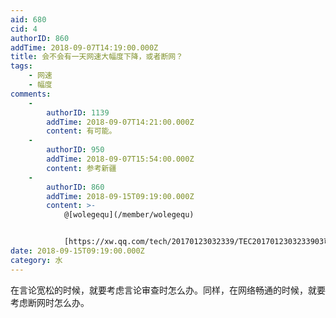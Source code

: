 ```yaml
---
aid: 680
cid: 4
authorID: 860
addTime: 2018-09-07T14:19:00.000Z
title: 会不会有一天网速大幅度下降，或者断网？
tags:
    - 网速
    - 幅度
comments:
    -
        authorID: 1139
        addTime: 2018-09-07T14:21:00.000Z
        content: 有可能。
    -
        authorID: 950
        addTime: 2018-09-07T15:54:00.000Z
        content: 参考新疆
    -
        authorID: 860
        addTime: 2018-09-15T09:19:00.000Z
        content: >-
            @[wolegequ](/member/wolegequ)


            [https://xw.qq.com/tech/20170123032339/TEC2017012303233903可啪](https://xw.qq.com/tech/20170123032339/TEC2017012303233903可啪)
date: 2018-09-15T09:19:00.000Z
category: 水
---
```


在言论宽松的时候，就要考虑言论审查时怎么办。同样，在网络畅通的时候，就要考虑断网时怎么办。
